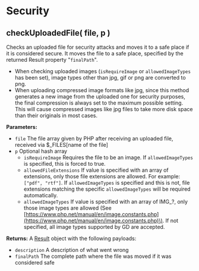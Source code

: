 # Security

## checkUploadedFile\( file, p \)

Checks an uploaded file for security attacks and moves it to a safe place if it is considered secure. It moves the file to a safe place, specified by the returned Result property "`finalPath`".

* When checking uploaded images \(`isRequireImage` or `allowedImageTypes` has been set\), image types other than jpg, gif or png are converted to png.
* When uploading compressed image formats like jpg, since this method generates a new image from the uploaded one for security purposes, the final compression is always set to the maximum possible setting. This will cause compressed images like jpg files to take more disk space than their originals in most cases.

**Parameters:**

* `file` The file array given by PHP after receiving an uploaded file, received via $\_FILES\[name of the file\]
* `p` Optional hash array
  * `isRequireImage` Requires the file to be an image. If `allowedImageTypes` is specified, this is forced to true. 
  * `allowedFileExtensions` If value is specified with an array of extensions, only those file extensions are allowed. For example: `["pdf", "rtf"]`. If `allowedImageTypes` is specified and this is not, file extensions matching the specific `allowedImageTypes` will be required automatically.
  * `allowedImageTypes` If value is specified with an array of IMG\_?, only those image types are allowed \(See [https://www.php.net/manual/en/image.constants.php](https://www.php.net/manual/en/image.constants.php)\). If not specified, all image types supported by GD are accepted.

**Returns:** A [Result](../core-classes/result/) object with the following payloads:

* `description` A description of what went wrong
* `finalPath` The complete path where the file was moved if it was considered safe

